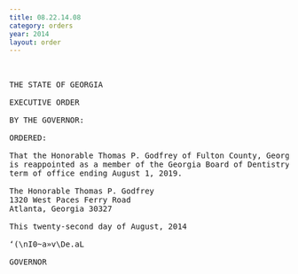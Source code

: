 ```yaml
---
title: 08.22.14.08
category: orders
year: 2014
layout: order
---
```


<pre>    

THE STATE OF GEORGIA

EXECUTIVE ORDER

BY THE GOVERNOR:

ORDERED:

That the Honorable Thomas P. Godfrey of Fulton County, Georgia,
is reappointed as a member of the Georgia Board of Dentistry, for a
term of office ending August 1, 2019.

The Honorable Thomas P. Godfrey
1320 West Paces Ferry Road
Atlanta, Georgia 30327

This twenty-second day of August, 2014

‘(\nI0~a»v\De.aL

GOVERNOR

</pre>

